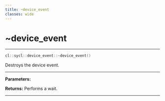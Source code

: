 ```yaml
---
title: ~device_event
classes: wide
---
```

# ~device_event

---

```cpp
cl::sycl::device_event::~device_event()
```


Destroys the device event. 


---
**Parameters:**

**Returns:** Performs a wait. 

---
